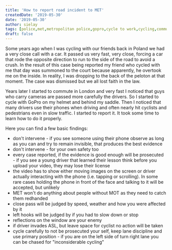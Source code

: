 ```yaml
---
title: 'How to report road incident to MET'
createdDate: '2019-05-30'
date: '2019-05-30'
author: sielay
tags: [police,met,metropolitan police,gopro,cycle to work,cycling,commute,incident,highway code,vigilante,report,offense,accident,phone,safer roads,safe roads,bad drivers,mot,insurance,close pass]
draft: false
---
```


Some years ago when I was cycling with our friends back in Poland we had a very close call with a car. It passed us very fast, very close, forcing a car that rode the opposite direction to run to the side of the road to avoid a crush. In the result of this case being reported my friend who cycled with me that day was summoned to the court because apparently, he overtook me on the inside. In reality, I was dropping to the back of the peloton at that moment. The case was dismissed but we all lost faith in the law.

Years later I started to commute in London and very fast I noticed that guys who carry cameras are passed more carefully the drivers. So I started to cycle with GoPro on my helmet and behind my saddle. Then I noticed that many drivers use their phones when driving and often nearly hit cyclists and pedestrians even in slow traffic. I started to report it. It took some time to learn how to do it properly.

Here you can find a few basic findings:

 * don't intervene - if you see someone using their phone observe as long as you can and try to remain invisible, that produces the best evidence
 * don't intervene - for your own safety too
 * every case reported, if the evidence is good enough will be prosecuted - if you see a young driver that learned their lesson think before you upload your video, they may lose their license
 * the video has to show either moving images on the screen or driver actually interacting with the phone (i.e. tapping or scrolling). In some rare cases holding the phone in front of the face and talking to it will be accepted, but unlikely
 * MET won't do anything about people without MOT as they need to catch them redhanded
 * close pass will be judged by speed, weather and how you were affected by it
 * left hooks will be judged by if you had to slow down or stop
 * reflections on the window are your enemy
 * if driver invades ASL, but leave space for cyclist no action will be taken
 * cycle carefully to not be prosecuted your self, keep lane discipline and use primary position - if you are on the left side of turn right lane you can be chased for "inconsiderable cycling"

